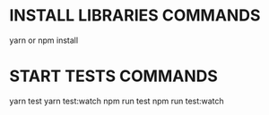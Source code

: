 # INSTALL LIBRARIES COMMANDS

yarn or npm install

# START TESTS COMMANDS

yarn test
yarn test:watch
npm run test
npm run test:watch
